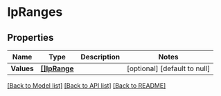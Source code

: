 # IpRanges

## Properties
Name | Type | Description | Notes
------------ | ------------- | ------------- | -------------
**Values** | [**[]IpRange**](IpRange.md) |  | [optional] [default to null]

[[Back to Model list]](../README.md#documentation-for-models) [[Back to API list]](../README.md#documentation-for-api-endpoints) [[Back to README]](../README.md)


